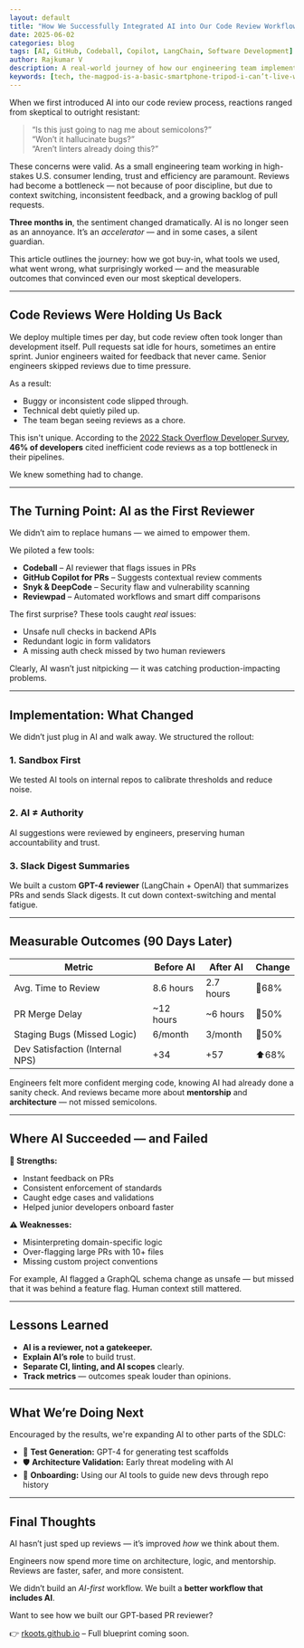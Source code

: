 ```yaml
---
layout: default
title: "How We Successfully Integrated AI into Our Code Review Workflow"
date: 2025-06-02
categories: blog
tags: [AI, GitHub, Codeball, Copilot, LangChain, Software Development]
author: Rajkumar V
description: A real-world journey of how our engineering team implemented AI-assisted code reviews using tools like Codeball, Copilot, and custom GPT-based reviewers — including what worked, what didn’t, and how it changed our dev culture.
keywords: [tech, the-magpod-is-a-basic-smartphone-tripod-i-can’t-live-without, blog,AI, GitHub, Codeball, Copilot, LangChain, Software Development ]
---
```


When we first introduced AI into our code review process, reactions ranged from skeptical to outright resistant:

> “Is this just going to nag me about semicolons?”  
> “Won’t it hallucinate bugs?”  
> “Aren’t linters already doing this?”

These concerns were valid. As a small engineering team working in high-stakes U.S. consumer lending, trust and efficiency are paramount. Reviews had become a bottleneck — not because of poor discipline, but due to context switching, inconsistent feedback, and a growing backlog of pull requests.

**Three months in**, the sentiment changed dramatically. AI is no longer seen as an annoyance. It’s an *accelerator* — and in some cases, a silent guardian.

This article outlines the journey: how we got buy-in, what tools we used, what went wrong, what surprisingly worked — and the measurable outcomes that convinced even our most skeptical developers.

---

## Code Reviews Were Holding Us Back

We deploy multiple times per day, but code review often took longer than development itself. Pull requests sat idle for hours, sometimes an entire sprint. Junior engineers waited for feedback that never came. Senior engineers skipped reviews due to time pressure.

As a result:

- Buggy or inconsistent code slipped through.
- Technical debt quietly piled up.
- The team began seeing reviews as a chore.

This isn't unique. According to the [2022 Stack Overflow Developer Survey](https://survey.stackoverflow.co/2022/#developer-pain-points), **46% of developers** cited inefficient code reviews as a top bottleneck in their pipelines.

We knew something had to change.

---

## The Turning Point: AI as the First Reviewer

We didn’t aim to replace humans — we aimed to empower them.

We piloted a few tools:

- **Codeball** – AI reviewer that flags issues in PRs
- **GitHub Copilot for PRs** – Suggests contextual review comments
- **Snyk & DeepCode** – Security flaw and vulnerability scanning
- **Reviewpad** – Automated workflows and smart diff comparisons

The first surprise? These tools caught *real* issues:

- Unsafe null checks in backend APIs
- Redundant logic in form validators
- A missing auth check missed by two human reviewers

Clearly, AI wasn’t just nitpicking — it was catching production-impacting problems.

---

## Implementation: What Changed

We didn’t just plug in AI and walk away. We structured the rollout:

### 1. Sandbox First
We tested AI tools on internal repos to calibrate thresholds and reduce noise.

### 2. AI ≠ Authority
AI suggestions were reviewed by engineers, preserving human accountability and trust.

### 3. Slack Digest Summaries
We built a custom **GPT-4 reviewer** (LangChain + OpenAI) that summarizes PRs and sends Slack digests. It cut down context-switching and mental fatigue.

---

## Measurable Outcomes (90 Days Later)

| Metric                              | Before AI | After AI | Change |
|-------------------------------------|-----------|----------|--------|
| Avg. Time to Review                 | 8.6 hours | 2.7 hours | 🔻68% |
| PR Merge Delay                      | ~12 hours | ~6 hours  | 🔻50% |
| Staging Bugs (Missed Logic)         | 6/month   | 3/month   | 🔻50% |
| Dev Satisfaction (Internal NPS)     | +34       | +57       | ⬆️68% |

Engineers felt more confident merging code, knowing AI had already done a sanity check. And reviews became more about **mentorship** and **architecture** — not missed semicolons.

---

## Where AI Succeeded — and Failed

**💪 Strengths:**
- Instant feedback on PRs
- Consistent enforcement of standards
- Caught edge cases and validations
- Helped junior developers onboard faster

**⚠️ Weaknesses:**
- Misinterpreting domain-specific logic
- Over-flagging large PRs with 10+ files
- Missing custom project conventions

For example, AI flagged a GraphQL schema change as unsafe — but missed that it was behind a feature flag. Human context still mattered.

---

## Lessons Learned

- **AI is a reviewer, not a gatekeeper.**
- **Explain AI’s role** to build trust.
- **Separate CI, linting, and AI scopes** clearly.
- **Track metrics** — outcomes speak louder than opinions.

---

## What We’re Doing Next

Encouraged by the results, we're expanding AI to other parts of the SDLC:

- 🧪 **Test Generation:** GPT-4 for generating test scaffolds
- 🛡️ **Architecture Validation:** Early threat modeling with AI
- 🧭 **Onboarding:** Using our AI tools to guide new devs through repo history

---

## Final Thoughts

AI hasn’t just sped up reviews — it’s improved *how* we think about them.

Engineers now spend more time on architecture, logic, and mentorship. Reviews are faster, safer, and more consistent.

We didn’t build an *AI-first* workflow. We built a **better workflow that includes AI**.

Want to see how we built our GPT-based PR reviewer?

👉 [rkoots.github.io](https://rkoots.github.io) – Full blueprint coming soon.

